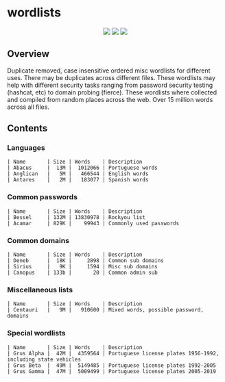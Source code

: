 # wordlists

<p align="center"><a href="https://github.com/whois-team/wordlists/wordlists"><img src="https://img.shields.io/badge/wordlists-13-orange.svg"></a>  <a href="https://github.com/whois-team/wordlists/"><img src="https://img.shields.io/github/repo-size/whois-team/wordlists.svg?style=flat"></a>  <a href="https://unlicense.org/"><img src="https://img.shields.io/github/license/whois-team/wordlists.svg?style=flat"></a></p>



## Overview

Duplicate removed, case insensitive ordered misc wordlists for different uses. There may be duplicates across different files.
These wordlists may help with different security tasks ranging from password security testing (hashcat, etc) to domain probing (fierce).
These wordlists where collected and compiled from random places across the web. Over 15 million words across all files.

## Contents

### Languages

```
| Name       | Size | Words    | Description        
| Abacus     |  13M |  1012066 | Portuguese words   
| Anglican   |   5M |   466544 | English words      
| Antares    |   2M |   183077 | Spanish words      
```

### Common passwords

```
| Name       | Size | Words    | Description        
| Bessel     | 132M | 13830978 | Rockyou list
| Acamar     | 829K |    99943 | Commonly used passwords
```

### Common domains

```
| Name       | Size | Words    | Description        
| Deneb      |  18K |     2898 | Common sub domains 
| Sirius     |   9K |     1594 | Misc sub domains   
| Canopus    | 133b |       20 | Common admin sub   
```

### Miscellaneous lists

```
| Name       | Size | Words    | Description  
| Centauri   |   9M |   910600 | Mixed words, possible password, domains
```

### Special wordlists

```
| Name       | Size | Words    | Description
| Grus Alpha |  42M |  4359564 | Portuguese license plates 1956-1992, including state vehicles
| Grus Beta  |  49M |  5149485 | Portuguese license plates 1992-2005
| Grus Gamma |  47M |  5009499 | Portuguese license plates 2005-2019
```

